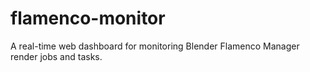 # flamenco-monitor
A real-time web dashboard for monitoring Blender Flamenco Manager render jobs and tasks.
